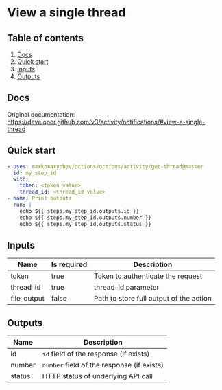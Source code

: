 # View a single thread

## Table of contents

1. [Docs](#docs)
1. [Quick start](#quick-start)
1. [Inputs](#inputs)
1. [Outputs](#outputs)

<a name="quick-start" ></a>
## Docs

Original documentation: https://developer.github.com/v3/activity/notifications/#view-a-single-thread




<a name="quick start" ></a>
## Quick start

```yaml
- uses: maxkomarychev/octions/octions/activity/get-thread@master
  id: my_step_id
  with:
    token: <token value>
    thread_id: <thread_id value>
- name: Print outputs
  run: |
    echo ${{ steps.my_step_id.outputs.id }}
    echo ${{ steps.my_step_id.outputs.number }}
    echo ${{ steps.my_step_id.outputs.status }}
```


<a name="inputs" ></a>
## Inputs

| Name | Is required | Description |
|---|---|---|
|token|true|Token to authenticate the request
|thread_id|true|thread_id parameter
|file_output|false|Path to store full output of the action

<a name="outputs" ></a>
## Outputs

| Name | Description |
|---|---|
|id|`id` field of the response (if exists)|
|number|`number` field of the response (if exists)|
|status|HTTP status of underlying API call|

